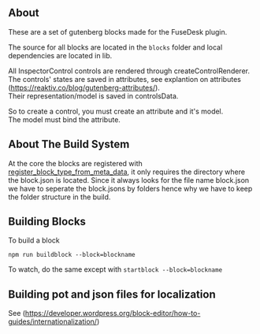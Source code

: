 ## About ##
These are a set of gutenberg blocks made for the FuseDesk plugin.

The source for all blocks are located in the `blocks` folder and local dependencies are located in lib.  

All InspectorControl controls are rendered through createControlRenderer.  
The controls' states are saved in attributes, see explantion on attributes (https://reaktiv.co/blog/gutenberg-attributes/).  
Their representation/model is saved in controlsData.  

So to create a control, you must create an attribute and it's model.   
The model must bind the attribute.   

## About The Build System ##
At the core the blocks are registered with [register_block_type_from_meta_data](https://developer.wordpress.org/reference/functions/register_block_type_from_metadata/), it only requires the directory where the block.json is located. Since it always looks for the file name block.json we have to seperate the block.jsons by folders hence why we have to keep the folder structure in the build.  

## Building Blocks ##
To build a block
```
npm run buildblock --block=blockname
```
To watch, do the same except with ```startblock --block=blockname```  


## Building pot and json files for localization ##  
See (https://developer.wordpress.org/block-editor/how-to-guides/internationalization/)  
